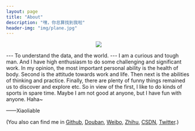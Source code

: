 ```yaml
---
layout: page
title: "About"
description: "嘿，你总算找到我啦"
header-img: "img/plane.jpg"
---
```


<center>
    <p><img src="http://dreamofbook.qiniudn.com/Zero.png" align="center"></p>
</center>

--- To understand the data, and the world. ---
   I am a curious and tough man. And I have high enthusiasm to do some challenging and significant work.
   In my opinion, the most important personal ability is the health of body. Second is the attitude towards work and life. Then next is the abilities of thinking and practice. Finally, there are plenty of funny things remained us to discover and explore etc.
   So in view of the first, I like to do kinds of sports in spare time. Maybe I am not good at anyone, but I have fun with anyone. Haha~

——Xiaoliable


(You also can find me in [Github](https://github.com/xiaoliable), [Douban](http://www.douban.com/people/xiaoliable/), [Weibo](http://weibo.com/xiaoliable), [Zhihu](http://www.zhihu.com/people/xiao-xiao-3-62), [CSDN](http://blog.csdn.net/li_ablexiao), [Twitter](https://twitter.com/xiaoliable).)
